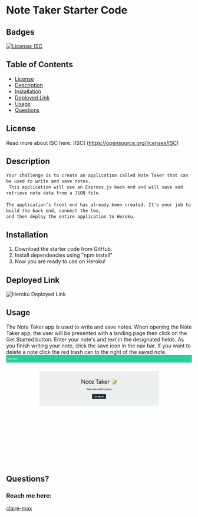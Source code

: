 # Note Taker Starter Code

## Badges
  [![License: ISC](https://img.shields.io/badge/License-ISC-blue.svg)](https://opensource.org/licenses/ISC)

  ## Table of Contents
  * [License](#license)
  * [Description](#description)
  * [Installation](#installation)
  * [Deployed Link](#deployedlink)
  * [Usage](#usage)
  * [Questions](#questions)

  ## License
  Read more about ISC here:
  [ISC] (https://opensource.org/licenses/ISC)

  ## Description
    Your challenge is to create an application called Note Taker that can be used to write and save notes.
     This application will use an Express.js back end and will save and retrieve note data from a JSON file.

    The application’s front end has already been created. It's your job to build the back end, connect the two, 
    and then deploy the entire application to Heroku.

  ## Installation
  1. Download the starter code from GitHub.
  2. Install dependencies using "npm install" 
  3. Now you are ready to use on Heroku!

  ## Deployed Link

  ![Heroku Deployed Link](https://notetaker1233.herokuapp.com/)

  ## Usage
  The Note Taker app is used to write and save notes. When opening the Note Taker app, the user will be presented with a landing page then click on the Get Started button. Enter your note's and text in the designated fields. As you finish writing your note, click the save icon in the nav bar. If you want to delete a note click the red trash can to the right of the saved note.
  ![Note-Taker](./public/assets/NoteTaker.gif )

  ## Questions?
  ### Reach me here: 
  [claire-max](https://github.com/claire-max)  
  